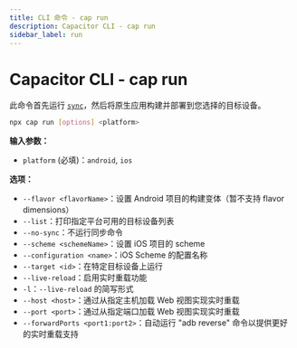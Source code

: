 ```yaml
---
title: CLI 命令 - cap run
description: Capacitor CLI - cap run
sidebar_label: run
---
```


# Capacitor CLI - cap run

此命令首先运行 [`sync`](/cli/commands/sync.md)，然后将原生应用构建并部署到您选择的目标设备。

```bash
npx cap run [options] <platform>
```

<strong>输入参数：</strong>

- `platform` (必填)：`android`, `ios`

<strong>选项：</strong>

- `--flavor <flavorName>`：设置 Android 项目的构建变体（暂不支持 flavor dimensions）
- `--list`：打印指定平台可用的目标设备列表
- `--no-sync`：不运行同步命令
- `--scheme <schemeName>`：设置 iOS 项目的 scheme
- `--configuration <name>`：iOS Scheme 的配置名称
- `--target <id>`：在特定目标设备上运行
- `--live-reload`：启用实时重载功能
- `-l`：`--live-reload` 的简写形式
- `--host <host>`：通过从指定主机加载 Web 视图实现实时重载
- `--port <port>`：通过从指定端口加载 Web 视图实现实时重载
- `--forwardPorts <port1:port2>`：自动运行 "adb reverse" 命令以提供更好的实时重载支持